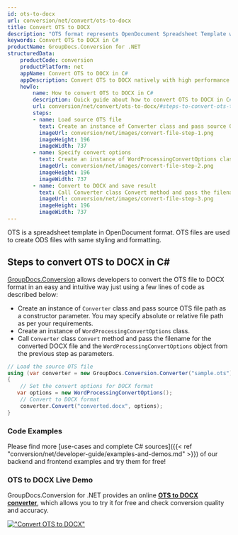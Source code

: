 ```yaml
---
id: ots-to-docx
url: conversion/net/convert/ots-to-docx
title: Convert OTS to DOCX
description: "OTS format represents OpenDocument Spreadsheet Template with .ots extension. Learn how to convert OTS to DOCX file programmatically in C# language using GroupDocs.Conversion for .NET library."
keywords: Convert OTS to DOCX in C#
productName: GroupDocs.Conversion for .NET
structuredData:
    productCode: conversion
    productPlatform: net
    appName: Convert OTS to DOCX in C#
    appDescription: Convert OTS to DOCX natively with high performance using C# language and server side GroupDocs.Conversion for .NET APIs, without the use of any software like Microsoft or Open Office.
    howTo:
        name: How to convert OTS to DOCX in C# 
        description: Quick guide about how to convert OTS to DOCX in C# with high performance and accuracy.
        url: conversion/net/convert/ots-to-docx/#steps-to-convert-ots-to-docx-in-c
        steps:
        - name: Load source OTS file 
          text: Create an instance of Converter class and pass source OTS file path as a constructor parameter. You may specify absolute or relative file path as per your requirements. 
          imageUrl: conversion/net/images/convert-file-step-1.png
          imageHeight: 196
          imageWidth: 737
        - name: Specify convert options 
          text: Create an instance of WordProcessingConvertOptions class.
          imageUrl: conversion/net/images/convert-file-step-2.png
          imageHeight: 196
          imageWidth: 737
        - name: Convert to DOCX and save result 
          text: Call Converter class Convert method and pass the filename for the converted HTML file and the WordProcessingConvertOptions object from the previous step as parameters.
          imageUrl: conversion/net/images/convert-file-step-3.png
          imageHeight: 196
          imageWidth: 737
---
```


OTS is a spreadsheet template in OpenDocument format. OTS files are used to create ODS files with same styling and formatting.

## Steps to convert OTS to DOCX in C#

[GroupDocs.Conversion](https://products.groupdocs.com/conversion/net) allows developers to convert the OTS file to DOCX format in an easy and intuitive way just using a few lines of code as described below:

* Create an instance of `Converter` class and pass source OTS file path as a constructor parameter. You may specify absolute or relative file path as per your requirements. 
* Create an instance of `WordProcessingConvertOptions` class.
* Call `Converter` class `Convert` method and pass the filename for the converted DOCX file and the `WordProcessingConvertOptions` object from the previous step as parameters.

```csharp
// Load the source OTS file
using (var converter = new GroupDocs.Conversion.Converter("sample.ots"))
{
    // Set the convert options for DOCX format
   var options = new WordProcessingConvertOptions();
    // Convert to DOCX format
    converter.Convert("converted.docx", options);
}
```

### Code Examples

Please find more [use-cases and complete C# sources]({{< ref "conversion/net/developer-guide/examples-and-demos.md" >}}) of our backend and frontend examples and try them for free!

### OTS to DOCX Live Demo

GroupDocs.Conversion for .NET provides an online [**OTS to DOCX converter**](https://products.groupdocs.app/conversion/ots-to-docx), which allows you to try it for free and check conversion quality and accuracy.

[!["Convert OTS to DOCX"](conversion/net/images/convert-to-docx/convert-ots-to-docx.png)](https://products.groupdocs.app/conversion/ots-to-docx)